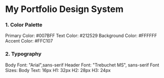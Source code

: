 # My Portfolio Design System

### 1. Color Palette

Primary Color: #007BFF
Text Color: #212529
Background Color: #FFFFFF
Accent Color: #FFC107

### 2. Typography
Body Font: "Arial",sans-serif
Header Font: "Trebuchet MS", sans-serif
Font Sizes:
Body Text: 16px
H1: 32px
H2: 28px
H3: 24px
